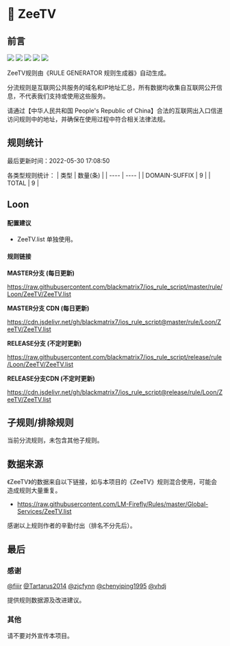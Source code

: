 # 🧸 ZeeTV

## 前言

![](https://shields.io/badge/-移除重复规则-ff69b4) ![](https://shields.io/badge/-DOMAIN与DOMAIN--SUFFIX合并-green) ![](https://shields.io/badge/-DOMAIN--SUFFIX间合并-critical) ![](https://shields.io/badge/-DOMAIN--SUFFIX与DOMAIN--KEYWORD合并-blue) ![](https://shields.io/badge/-IP--CIDR(6)合并-blueviolet) 

ZeeTV规则由《RULE GENERATOR 规则生成器》自动生成。

分流规则是互联网公共服务的域名和IP地址汇总，所有数据均收集自互联网公开信息，不代表我们支持或使用这些服务。

请通过【中华人民共和国 People's Republic of China】合法的互联网出入口信道访问规则中的地址，并确保在使用过程中符合相关法律法规。

## 规则统计

最后更新时间：2022-05-30 17:08:50

各类型规则统计：
| 类型 | 数量(条)  | 
| ---- | ----  |
| DOMAIN-SUFFIX | 9  | 
| TOTAL | 9  | 


## Loon 

#### 配置建议
- ZeeTV.list 单独使用。

#### 规则链接
**MASTER分支 (每日更新)**

https://raw.githubusercontent.com/blackmatrix7/ios_rule_script/master/rule/Loon/ZeeTV/ZeeTV.list

**MASTER分支 CDN (每日更新)**

https://cdn.jsdelivr.net/gh/blackmatrix7/ios_rule_script@master/rule/Loon/ZeeTV/ZeeTV.list

**RELEASE分支 (不定时更新)**

https://raw.githubusercontent.com/blackmatrix7/ios_rule_script/release/rule/Loon/ZeeTV/ZeeTV.list

**RELEASE分支CDN (不定时更新)**

https://cdn.jsdelivr.net/gh/blackmatrix7/ios_rule_script@release/rule/Loon/ZeeTV/ZeeTV.list

## 子规则/排除规则


当前分流规则，未包含其他子规则。

## 数据来源

《ZeeTV》的数据来自以下链接，如与本项目的《ZeeTV》规则混合使用，可能会造成规则大量重复。

- https://raw.githubusercontent.com/LM-Firefly/Rules/master/Global-Services/ZeeTV.list


感谢以上规则作者的辛勤付出（排名不分先后）。

## 最后

### 感谢

[@fiiir](https://github.com/fiiir) [@Tartarus2014](https://github.com/Tartarus2014) [@zjcfynn](https://github.com/zjcfynn) [@chenyiping1995](https://github.com/chenyiping1995) [@vhdj](https://github.com/vhdj)

提供规则数据源及改进建议。

### 其他

请不要对外宣传本项目。